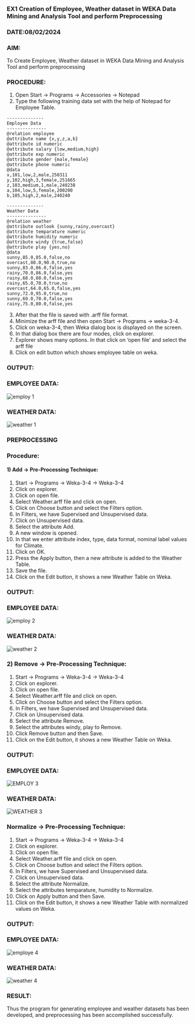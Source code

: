 ### EX1 Creation of Employee, Weather dataset in WEKA Data Mining and Analysis Tool and perform Preprocessing
### DATE:08/02/2024
### AIM: 
  To Create Employee, Weather dataset in WEKA Data Mining and Analysis Tool and perform preprocessing
### PROCEDURE: 
1) Open Start -> Programs -> Accessories -> Notepad
2) Type the following training data set with the help of Notepad for Employee Table.

```
--------------
Employee Data
---------------
@relation employee
@attribute name {x,y,z,a,b}
@attribute id numeric
@attribute salary {low,medium,high}
@attribute exp numeric
@attribute gender {male,female}
@attribute phone numeric
@data
x,101,low,2,male,250311
y,102,high,3,female,251665
z,103,medium,1,male,240238
a,104,low,5,female,200200
b,105,high,2,male,240240

--------------
Weather Data
---------------
@relation weather
@attribute outlook {sunny,rainy,overcast}
@attribute temparature numeric
@attribute humidity numeric
@attribute windy {true,false}
@attribute play {yes,no}
@data
sunny,85.0,85.0,false,no
overcast,80.0,90.0,true,no
sunny,83.0,86.0,false,yes
rainy,70.0,86.0,false,yes
rainy,68.0,80.0,false,yes
rainy,65.0,70.0,true,no
overcast,64.0,65.0,false,yes
sunny,72.0,95.0,true,no
sunny,69.0,70.0,false,yes
rainy,75.0,80.0,false,yes
```
3) After that the file is saved with .arff file format.
4) Minimize the arff file and then open Start -> Programs -> weka-3-4.
5) Click on weka-3-4, then Weka dialog box is displayed on the screen.
6) In that dialog box there are four modes, click on explorer.
7) Explorer shows many options. In that click on ‘open file’ and select the arff file
8) Click on edit button which shows employee table on weka.

### OUTPUT:
### EMPLOYEE DATA:
![employ 1](https://github.com/Sakthimurugavel/WDM_EXP1/assets/118707246/b8dd46ac-48fc-4ad1-bada-a8dad0a7bf6f)

### WEATHER DATA:
![weather 1](https://github.com/Sakthimurugavel/WDM_EXP1/assets/118707246/a70a7118-522e-422a-b079-ed6d50d8a63d)

### PREPROCESSING
### Procedure:
#### 1) Add -> Pre-Processing Technique:
1) Start -> Programs -> Weka-3-4 -> Weka-3-4
2) Click on explorer.
3) Click on open file.
4) Select Weather.arff file and click on open.
5) Click on Choose button and select the Filters option.
6) In Filters, we have Supervised and Unsupervised data.
7) Click on Unsupervised data.
8) Select the attribute Add.
9) A new window is opened.
10) In that we enter attribute index, type, data format, nominal label values for Climate.
11) Click on OK.
12) Press the Apply button, then a new attribute is added to the Weather Table.
13) Save the file.
14) Click on the Edit button, it shows a new Weather Table on Weka.

### OUTPUT:
### EMPLOYEE DATA:
![employ 2](https://github.com/Sakthimurugavel/WDM_EXP1/assets/118707246/5ee56d36-7e39-4c42-af44-55f4476c67db)

### WEATHER DATA:
![weather 2](https://github.com/Sakthimurugavel/WDM_EXP1/assets/118707246/a9c7f812-2117-49fa-b20b-f20009137cbc)

### 2) Remove -> Pre-Processing Technique:

1) Start -> Programs -> Weka-3-4 -> Weka-3-4
2) Click on explorer.
3) Click on open file.
4) Select Weather.arff file and click on open.
5) Click on Choose button and select the Filters option.
6) In Filters, we have Supervised and Unsupervised data.
7) Click on Unsupervised data.
8) Select the attribute Remove.
9) Select the attributes windy, play to Remove.
10) Click Remove button and then Save.
11) Click on the Edit button, it shows a new Weather Table on Weka.

### OUTPUT:
### EMPLOYEE DATA:
![EMPLOY 3](https://github.com/Sakthimurugavel/WDM_EXP1/assets/118707246/e52800ed-a0d0-4188-b9a2-d788591bf3a7)

### WEATHER DATA:
![WEATHER 3](https://github.com/Sakthimurugavel/WDM_EXP1/assets/118707246/10e4da05-570f-4a72-a29a-71d4b5722766)


### Normalize -> Pre-Processing Technique:

1) Start -> Programs -> Weka-3-4 -> Weka-3-4
2) Click on explorer.
3) Click on open file.
4) Select Weather.arff file and click on open.
5) Click on Choose button and select the Filters option.
6) In Filters, we have Supervised and Unsupervised data.
7) Click on Unsupervised data.
8) Select the attribute Normalize.
9) Select the attributes temparature, humidity to Normalize.
10) Click on Apply button and then Save.
11) Click on the Edit button, it shows a new Weather Table with normalized values on Weka.

### OUTPUT:
### EMPLOYEE DATA:
![employe 4](https://github.com/Sakthimurugavel/WDM_EXP1/assets/118707246/c0c52ed3-012c-45d6-8345-98d25290c3b8)

### WEATHER DATA:
![weather 4](https://github.com/Sakthimurugavel/WDM_EXP1/assets/118707246/29e2985b-1a88-402c-8f29-99b87e8d79d5)

### RESULT: 
  Thus the program for generating employee and weather datasets has been developed, and preprocessing has been accomplished successfully.
